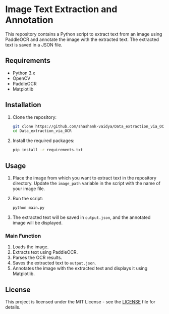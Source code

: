 # Image Text Extraction and Annotation

This repository contains a Python script to extract text from an image using PaddleOCR and annotate the image with the extracted text. The extracted text is saved in a JSON file.

## Requirements

- Python 3.x
- OpenCV
- PaddleOCR
- Matplotlib

## Installation

1. Clone the repository:
    ```bash
    git clone https://github.com/shashank-vaidya/Data_extraction_via_OCR.git
    cd Data_extraction_via_OCR
    ```

2. Install the required packages:
    ```bash
    pip install -r requirements.txt
    ```

## Usage

1. Place the image from which you want to extract text in the repository directory. Update the `image_path` variable in the script with the name of your image file.

2. Run the script:
    ```bash
    python main.py
    ```

3. The extracted text will be saved in `output.json`, and the annotated image will be displayed.


### Main Function

1. Loads the image.
2. Extracts text using PaddleOCR.
3. Parses the OCR results.
4. Saves the extracted text to `output.json`.
5. Annotates the image with the extracted text and displays it using Matplotlib.

## License

This project is licensed under the MIT License - see the [LICENSE](LICENSE) file for details.
```
